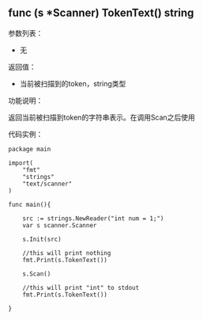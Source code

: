 ## func (s *Scanner) TokenText() string

参数列表：

- 无

返回值：

- 当前被扫描到的token，string类型

功能说明：

返回当前被扫描到token的字符串表示。在调用Scan之后使用

代码实例：

	package main

	import(
		"fmt"
		"strings"
		"text/scanner"
	)

	func main(){
	
		src := strings.NewReader("int num = 1;")
		var s scanner.Scanner

		s.Init(src)

		//this will print nothing
		fmt.Print(s.TokenText())

		s.Scan()

		//this will print "int" to stdout
		fmt.Print(s.TokenText())

	}


